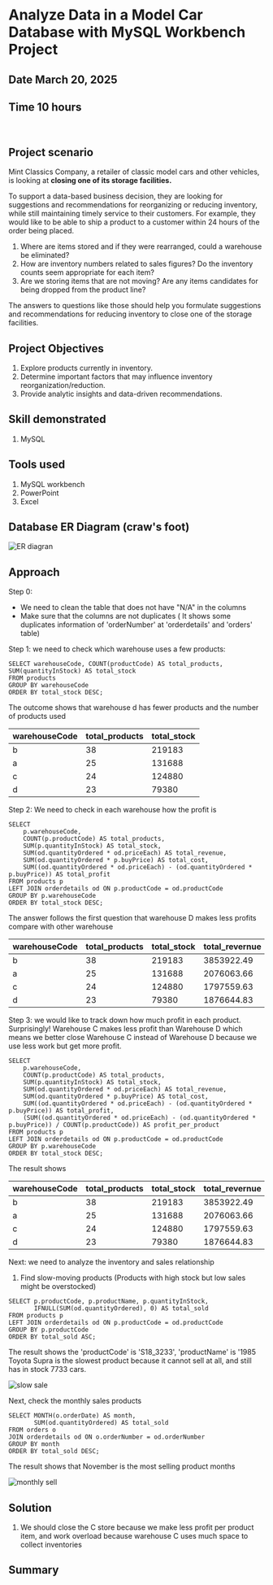 # Analyze Data in a Model Car Database with MySQL Workbench Project
## Date March 20, 2025
## Time 10 hours
<br/>

## Project scenario
Mint Classics Company, a retailer of classic model cars and other vehicles, is looking at <strong>closing one of its storage facilities.</strong>

To support a data-based business decision, they are looking for suggestions and recommendations for reorganizing or reducing inventory, while still maintaining timely service to their customers. For example, they would like to be able to ship a product to a customer within 24 hours of the order being placed.

1) Where are items stored and if they were rearranged, could a warehouse be eliminated?
2) How are inventory numbers related to sales figures? Do the inventory counts seem appropriate for each item?
3) Are we storing items that are not moving? Are any items candidates for being dropped from the product line?

The answers to questions like those should help you formulate suggestions and recommendations for reducing inventory to close one of the storage facilities. 

## Project Objectives

1. Explore products currently in inventory.
2. Determine important factors that may influence inventory reorganization/reduction.
3. Provide analytic insights and data-driven recommendations.

## Skill demonstrated
1. MySQL

## Tools used
1. MySQL workbench
2. PowerPoint
3. Excel
   
## Database ER Diagram (craw's foot)
![ER diagran](https://github.com/nanpiyaporn/ModelCarMySQL/blob/main/Database%20ER%20diagram%20(crow's%20foot).jpeg)

## Approach
Step 0: 
- We need to clean the table that does not have "N/A" in the columns
- Make sure that the columns are not duplicates ( It shows some duplicates information of 'orderNumber' at 'orderdetails' and 'orders' table) 
       
Step 1: we need to check which warehouse uses a few products:

```mysql
SELECT warehouseCode, COUNT(productCode) AS total_products, SUM(quantityInStock) AS total_stock
FROM products
GROUP BY warehouseCode
ORDER BY total_stock DESC;
```
The outcome shows that warehouse d has fewer products and the number of products used

| warehouseCode  | total_products  | total_stock |
| ------------- | ------------- | ------------- |
| b  | 38  | 219183 |
| a | 25  | 131688 |
| c  | 24 | 124880  |
| d  | 23  | 79380  |

Step 2: We need to check in each warehouse how the profit is

```mysql
SELECT 
    p.warehouseCode, 
    COUNT(p.productCode) AS total_products, 
    SUM(p.quantityInStock) AS total_stock, 
    SUM(od.quantityOrdered * od.priceEach) AS total_revenue,
    SUM(od.quantityOrdered * p.buyPrice) AS total_cost,
    SUM((od.quantityOrdered * od.priceEach) - (od.quantityOrdered * p.buyPrice)) AS total_profit
FROM products p
LEFT JOIN orderdetails od ON p.productCode = od.productCode
GROUP BY p.warehouseCode
ORDER BY total_stock DESC;
```
The answer follows the first question that warehouse D makes less profits compare with other warehouse

| warehouseCode  | total_products  | total_stock | total_revernue | total_cost | total_profit |
| ------------- | ------------- | ------------- | ------------- | ------------- | ------------- |
| b  | 38  | 219183 | 3853922.49|2327710.29 |1526212.20 |
| a | 25  | 131688 |2076063.66 |1240847.65 | 835216.01|
| c  | 24 | 124880  | 1797559.63| 1060291.30|737268.33 | 
| d  | 23  | 79380  | 1876644.83|1149461.12 | 727183.71|

Step 3: we would like to track down how much profit in each product.
Surprisingly! Warehouse C makes less profit than Warehouse D which means we better close Warehouse C  instead of Warehouse D because we use less work but get more profit.

```mysql
SELECT 
    p.warehouseCode, 
    COUNT(p.productCode) AS total_products, 
    SUM(p.quantityInStock) AS total_stock, 
    SUM(od.quantityOrdered * od.priceEach) AS total_revenue,
    SUM(od.quantityOrdered * p.buyPrice) AS total_cost,
    SUM((od.quantityOrdered * od.priceEach) - (od.quantityOrdered * p.buyPrice)) AS total_profit,
    (SUM((od.quantityOrdered * od.priceEach) - (od.quantityOrdered * p.buyPrice)) / COUNT(p.productCode)) AS profit_per_product
FROM products p
LEFT JOIN orderdetails od ON p.productCode = od.productCode
GROUP BY p.warehouseCode
ORDER BY total_stock DESC;
```
The result shows

| warehouseCode  | total_products  | total_stock | total_revernue | total_cost | total_profit |profilt_per_product |
| ------------- | ------------- | ------------- | ------------- | ------------- | ------------- | ------------- |
| b  | 38  | 219183 | 3853922.49|2327710.29 |1526212.20 | 1509.606528 |
| a | 25  | 131688 |2076063.66 |1240847.65 | 835216.01| 1201.749655 |
| c  | 24 | 124880  | 1797559.63| 1060291.30|737268.33 | 1122.174018 |
| d  | 23  | 79380  | 1876644.83|1149461.12 | 727183.71| 1146.977461 |

Next: we need to analyze the inventory and sales relationship
1. Find slow-moving products (Products with high stock but low sales might be overstocked)
```mysql
SELECT p.productCode, p.productName, p.quantityInStock, 
       IFNULL(SUM(od.quantityOrdered), 0) AS total_sold
FROM products p
LEFT JOIN orderdetails od ON p.productCode = od.productCode
GROUP BY p.productCode
ORDER BY total_sold ASC;
```
The result shows the 'productCode' is 'S18_3233', 'productName' is '1985 Toyota Supra is the slowest product because it cannot sell at all, and still has in stock 7733 cars.


![slow sale](https://github.com/nanpiyaporn/ModelCarMySQL/blob/main/slowsale.jpg)

Next, check the monthly sales products
```mysql
SELECT MONTH(o.orderDate) AS month, 
       SUM(od.quantityOrdered) AS total_sold
FROM orders o
JOIN orderdetails od ON o.orderNumber = od.orderNumber
GROUP BY month
ORDER BY total_sold DESC;
```
The result shows that November is the most selling product months

![monthly sell](https://github.com/nanpiyaporn/ModelCarMySQL/blob/main/Number%20of%20sell%20vs.%20Month.png)
## Solution
1. We should close the C store because we make less profit per product item, and work overload because warehouse C uses much space to collect inventories

## Summary
